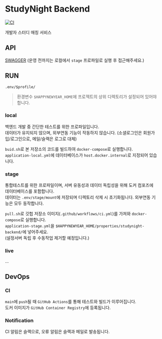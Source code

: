 # StudyNight Backend

[![CI](https://github.com/group-happynewyear/studynight-backend/actions/workflows/ci.yml/badge.svg)](https://github.com/group-happynewyear/studynight-backend/actions/workflows/ci.yml)

개발자 스터디 매칭 서비스

## API

[SWAGGER](http://localhost:8080/swagger-ui.html) (운영 전까지는 로컬에서 `stage` 프로파일로 실행 후 접근해주세요.)

## RUN

`.env/$profile/`

> 환경변수 `$HAPPYNEWYEAR_HOME`에 프로젝트의 상위 디렉토리가 설정되어 있어야 합니다.

### local

백엔드 개발 중 간단한 테스트를 위한 프로파일입니다.   
데이터가 유지되지 않으며, 외부연동 기능이 작동하지 않습니다. (소셜로그인은 회원가입/로그인으로, 메일/슬랙은 로그로 대체)

`buid.sh`로 본 저장소의 코드를 빌드하여 `docker-compose`로 실행합니다.  
`application-local.yml`에 데이터베이스가 `host.docker.internal`로 지정되어 있습니다.

### stage

통합테스트를 위한 프로파일이며, 서버 유동성과 데이터 독립성을 위해 도커 컴포즈에 데이터베이스를 포함합니다.  
데이터는 `.env/stage/mount`에 저장되며 디렉토리 삭제 시 초기화됩니다. 외부연동 기능은 모두 동작합니다.

`pull.sh`로 깃헙 저장소 이미지(`.github/workflows/ci.yml`)를 가져와 `docker-compose`로 실행합니다.  
`application-stage.yml`을 `$HAPPYNEWYEAR_HOME/properties/studynight-backend/`에 넣어주세요.  
(설정서버 독립 후 수동작업 제거할 예정입니다.)

### live

...

## DevOps

### CI

`main`에 `push`될 때 `GitHub Actions`를 통해 테스트와 빌드가 이루어집니다.  
도커 이미지가 `GitHub Container Registry`에 등록됩니다.

### Notification

CI 알림은 슬랙으로, 오류 알림은 슬랙과 메일로 발송됩니다.
